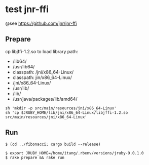 # test jnr-ffi

@see https://github.com/jnr/jnr-ffi

## Prepare

cp libjffi-1.2.so to load library path:

* /lib64/
* /usr/lib64/
* classpath: /jni/x86_64-Linux/
* classpath: jin/x86_64-Linux/
* /jni/x86_64-Linux/
* /usr/lib/
* /lib/
* /usr/java/packages/lib/amd64/

```
sh 'mkdir -p src/main/resources/jni/x86_64-Linux'
sh 'cp $JRUBY_HOME/lib/jni/x86_64-Linux/libjffi-1.2.so src/main/resources/jni/x86_64-Linux'
```

## Run

```
$ (cd ../fibonacci; cargo build --release)

$ export JRUBY_HOME=/home/itang/.rbenv/versions/jruby-9.0.1.0
$ rake prepare && rake run
```
